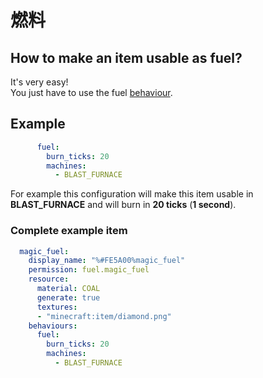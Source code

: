 # 燃料

## How to make an item usable as fuel?

It's very easy!  
You just have to use the fuel [behaviour](../../advanced/item-properties/behaviours.md).

## Example

```yaml
      fuel: 
        burn_ticks: 20
        machines:
          - BLAST_FURNACE
```

For example this configuration will make this item usable in **BLAST\_FURNACE** and will burn in **20 ticks** \(**1 second**\).

### Complete example item

```yaml
  magic_fuel:
    display_name: "%#FE5A00%magic_fuel"
    permission: fuel.magic_fuel
    resource:
      material: COAL
      generate: true
      textures:
      - "minecraft:item/diamond.png"
    behaviours:
      fuel: 
        burn_ticks: 20
        machines:
          - BLAST_FURNACE
```

